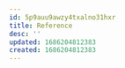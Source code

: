 ```yaml
---
id: 5p9auu9awzy4txalno31hxr
title: Reference
desc: ''
updated: 1686204812383
created: 1686204812383
---
```

